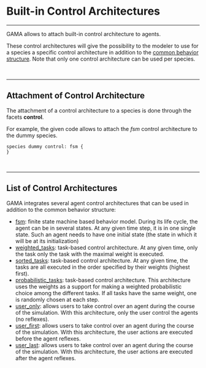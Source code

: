 # Built-in Control Architectures

---

GAMA allows to attach built-in control architecture to agents.

These control architectures will give the possibility to the modeler to use for a species a specific control architecture in addition to the [common behavior structure](G__DefiningBehaviors.md). Note that only one control architecture can be used per species.


<br />

---

## Attachment of Control Architecture
The attachment of a control architecture to a species is done through the facets **control**.

For example, the given code allows to attach the _fsm_ control architecture to the dummy species.
```
species dummy control: fsm {
}
```

<br />

---

## List of Control Architectures
GAMA integrates several agent control architectures that can be used in addition to the common behavior structure:
  * [fsm](G__FiniteStateMachine.md): finite state machine based behavior model. During its life cycle, the agent can be in several states. At any given time step, it is in one single state. Such an agent needs to have one initial state (the state in which it will be at its initialization)
  * [weighted\_tasks](G__TaskBased.md): task-based control architecture. At any given time, only the task only the task with the maximal weight is executed.
  * [sorted\_tasks](G__TaskBased.md): task-based control architecture. At any given time, the tasks are all executed in the order specified by their weights (highest first).
  * [probabilistic\_tasks](G__TaskBased.md): task-based control architecture. This architecture uses the weights as a support for making a weighted probabilistic choice among the different tasks. If all tasks have the same weight, one is randomly chosen at each step.
  * [user\_only](G__UserControlled.md): allows users to take control over an agent during the course of the simulation. With this architecture, only the user control the agents (no reflexes).
  * [user\_first](G__UserControlled.md): allows users to take control over an agent during the course of the simulation. With this architecture, the user actions are executed before the agent reflexes.
  * [user\_last](G__UserControlled.md): allows users to take control over an agent during the course of the simulation. With this architecture, the user actions are executed after the agent reflexes.